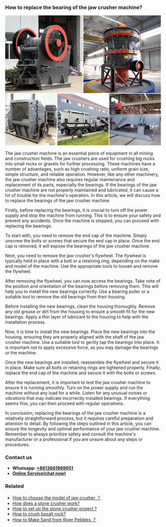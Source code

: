 <h3>How to replace the bearing of the jaw crusher machine?</h3><img src='1701745397.jpg' alt=''><p>The jaw crusher machine is an essential piece of equipment in all mining and construction fields. The jaw crushers are used for crushing big rocks into small rocks or gravels for further processing. These machines have a number of advantages, such as high crushing ratio, uniform grain size, simple structure, and reliable operation. However, like any other machinery, the jaw crusher machine also requires regular maintenance and replacement of its parts, especially the bearings. If the bearings of the jaw crusher machine are not properly maintained and lubricated, it can cause a lot of trouble for the machine's operation. In this article, we will discuss how to replace the bearings of the jaw crusher machine.</p><p>Firstly, before replacing the bearings, it is crucial to turn off the power supply and stop the machine from running. This is to ensure your safety and prevent any accidents. Once the machine is stopped, you can proceed with replacing the bearings.</p><p>To start with, you need to remove the end cap of the machine. Simply unscrew the bolts or screws that secure the end cap in place. Once the end cap is removed, it will expose the bearings of the jaw crusher machine.</p><p>Next, you need to remove the jaw crusher's flywheel. The flywheel is typically held in place with a bolt or a retaining ring, depending on the make and model of the machine. Use the appropriate tools to loosen and remove the flywheel.</p><p>After removing the flywheel, you can now access the bearings. Take note of the position and orientation of the bearings before removing them. This will help you to install the new bearings correctly. Use a bearing puller or a suitable tool to remove the old bearings from their housing.</p><p>Before installing the new bearings, clean the housing thoroughly. Remove any old grease or dirt from the housing to ensure a smooth fit for the new bearings. Apply a thin layer of lubricant to the housing to help with the installation process.</p><p>Now, it is time to install the new bearings. Place the new bearings into the housing, ensuring they are properly aligned with the shaft of the jaw crusher machine. Use a suitable tool to gently tap the bearings into place. It is important not to apply excessive force, as you may damage the bearings or the machine.</p><p>Once the new bearings are installed, reassemble the flywheel and secure it in place. Make sure all bolts or retaining rings are tightened properly. Finally, replace the end cap of the machine and secure it with the bolts or screws.</p><p>After the replacement, it is important to test the jaw crusher machine to ensure it is running smoothly. Turn on the power supply and run the machine without any load for a while. Listen for any unusual noises or vibrations that may indicate incorrectly installed bearings. If everything seems fine, you can then proceed with regular operations.</p><p>In conclusion, replacing the bearings of the jaw crusher machine is a relatively straightforward process, but it requires careful preparation and attention to detail. By following the steps outlined in this article, you can ensure the longevity and optimal performance of your jaw crusher machine. Remember to always prioritize safety and consult the machine's manufacturer or a professional if you are unsure about any steps or procedures.</p><h3>Contact us</h3><ul><li><strong>Whatsapp:&nbsp;<a href="https://wa.me/8613661969651">+8613661969651</a></strong></li><li><a href="https://swt.shibang-china.com/?git&amp;zhl&amp;How to replace the bearing of the jaw crusher machine"><strong>Online Service(chat now)</strong></a></li></ul><h3>Related</h3><ul><li><a href='How to choose the model of jaw crusher ？.md'>How to choose the model of jaw crusher ？</a></li><li><a href='How does a stone crusher work.md'>How does a stone crusher work?</a></li><li><a href='How to set up the stone crusher project .md'>How to set up the stone crusher project ?</a></li><li><a href='How to crush basalt rock.md'>How to crush basalt rock?</a></li><li><a href='How to Make Sand from River Pebbles ？.md'>How to Make Sand from River Pebbles ？</a></li></ul>